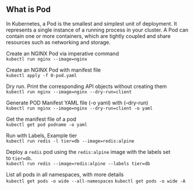 
## What is Pod
In Kubernetes, a Pod is the smallest and simplest unit of deployment. It represents a single instance of a running process in your cluster. A Pod can contain one or more containers, which are tightly coupled and share resources such as networking and storage.

Create an NGINX Pod via imperative command\
`kubectl run nginx --image=nginx`

Create an NGINX Pod with manifest file\
`kubectl apply -f 0-pod.yaml`

Dry run. Print the corresponding API objects without creating them\
`kubectl run nginx --image=nginx --dry-run=client`

Generate POD Manifest YAML file (-o yaml) with (–dry-run)\
`kubectl run nginx --image=nginx --dry-run=client -o yaml`

Get the manifest file of a pod\
`kubectl get pod podname -o yaml`

Run with Labels, Example tier\
`kubectl run redis -l tier=db --image=redis:alpine`

Deploy a `redis` pod using the `redis:alpine` image with the labels set to `tier=db`.\
`kubectl run redis --image=redis:alpine --labels tier=db`

List all pods in all namespaces, with more details\
`kubectl get pods -o wide --all-namespaces`
`kubectl get pods -o wide -A`
